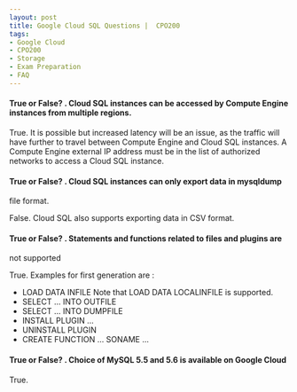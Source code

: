 ```yaml
---
layout: post
title: Google Cloud SQL Questions |  CPO200
tags:
- Google Cloud
- CPO200
- Storage 
- Exam Preparation
- FAQ
---
```



#### True or False? . Cloud SQL instances can be accessed by Compute Engine instances from multiple regions.

True. It is possible but increased latency will be an issue, as the traffic
will have further to travel between Compute Engine and Cloud SQL
instances. A Compute Engine external IP address must be in the list of
authorized networks to access a Cloud SQL instance.

#### True or False? . Cloud SQL instances can only export data in mysqldump
file format.

False. Cloud SQL also supports exporting data in CSV format.

#### True or False? . Statements and functions related to files and plugins are
not supported

True. Examples for first generation are :

- LOAD DATA INFILE
Note that LOAD DATA LOCALINFILE is supported.
- SELECT ... INTO OUTFILE
- SELECT ... INTO DUMPFILE
- INSTALL PLUGIN ...
- UNINSTALL PLUGIN
- CREATE FUNCTION ... SONAME ...



#### True or False? . Choice of MySQL 5.5 and 5.6 is available on Google Cloud

True.



